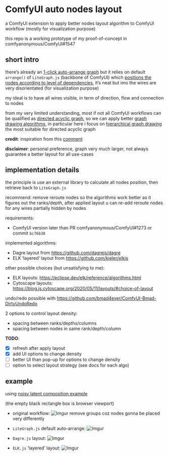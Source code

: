 # ComfyUI auto nodes layout

a ComfyUI extension to apply better nodes layout algorithm to ComfyUI workflow (mostly for visualization purpose)

this repo is a working prototype of my proof-of-concept in comfyanonymous/ComfyUI#1547

## short intro

there’s already an [1-click auto-arrange graph](https://github.com/pythongosssss/ComfyUI-Custom-Scripts#auto-arrange-graph) but it relies on default `arrange()` of `LiteGraph.js` (backbone of ComfyUI) which [positions the nodes according to level of dependencies](https://github.com/jagenjo/litegraph.js/issues/9#issuecomment-377317416), it’s neat but imo the wires are very disorientated (for visualization purpose)

my ideal is to have all wires visible, in term of direction, flow and connection to nodes

from my very limited understanding, most if not all ComfyUI workflows can be qualified as [directed acyclic graph](https://en.wikipedia.org/wiki/Directed_acyclic_graph), so we can apply better [graph drawing algorithms](https://en.wikipedia.org/wiki/Graph_drawing), in particular here i focus on [hierarchical graph drawing](https://en.wikipedia.org/wiki/Layered_graph_drawing) the most suitable for directed acyclic graph

**credit**: inspiration from this [comment](https://github.com/jagenjo/litegraph.js/issues/9#issuecomment-376413726)

**disclaimer**: personal preference, graph very much larger, not always guarantee a better layout for all use-cases

## implementation details

the principle is use an external library to calculate all nodes position, then retrieve back to `LiteGraph.js`

recommend: remove reroute nodes so the algorithms work better as it figures out the ranks/depth, after applied layout u can re-add reroute nodes for any wires partially hidden by nodes

requirements:
- ComfyUI version later than PR comfyanonymous/ComfyUI#1273 or commit `bc76b38`

implemented algorithms:
- Dagre layout from https://github.com/dagrejs/dagre
- ELK ‘layered’ layout from https://github.com/kieler/elkjs

other possible choices (but unsatisfying to me):
- ELK layouts: https://eclipse.dev/elk/reference/algorithms.html
- Cytoscape layouts: https://blog.js.cytoscape.org/2020/05/11/layouts/#choice-of-layout

undo/redo possible with https://github.com/bmad4ever/ComfyUI-Bmad-DirtyUndoRedo

2 options to control layout density:
- spacing between ranks/depths/columns
- spacing between nodes in same rank/depth/column

**TODO**:
- [x] refresh after apply layout
- [x] add UI options to change density
- [ ] better UI than pop-up for options to change density
- [ ] option to select layout strategy (see docs for each algo)

## example
using [noisy latent composition example](https://comfyanonymous.github.io/ComfyUI_examples/noisy_latent_composition/)

(the empty black rectangle box is browser viewport)

- original workflow:
![Imgur](https://i.imgur.com/jqa3SoD.png)
remove groups coz nodes gonna be placed very differently

- `LiteGraph.js` default auto-arrange:
![Imgur](https://i.imgur.com/3hTAdDU.png)

- `Dagre.js` layout:
![Imgur](https://i.imgur.com/19TVkpT.png)

- `ELK.js` ‘layered’ layout:
![Imgur](https://i.imgur.com/yNztWil.png)
